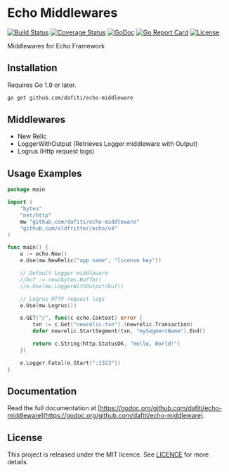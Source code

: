 # Echo Middlewares

[![Build Status](https://img.shields.io/travis/dafiti/echo-middleware/master.svg?style=flat-square)](https://travis-ci.org/dafiti/echo-middleware)
[![Coverage Status](https://img.shields.io/coveralls/dafiti/echo-middleware/master.svg?style=flat-square)](https://coveralls.io/github/dafiti/echo-middleware?branch=master)
[![GoDoc](https://img.shields.io/badge/godoc-reference-5272B4.svg?style=flat-square)](https://godoc.org/github.com/dafiti/echo-middleware)
[![Go Report Card](https://goreportcard.com/badge/github.com/dafiti/echo-middleware?style=flat-square)](https://goreportcard.com/report/github.com/dafiti/echo-middleware)
[![License](https://img.shields.io/badge/License-MIT-blue.svg?style=flat-square)](https://github.com/dafiti/echo-middleware/blob/master/LICENSE)


Middlewares for Echo Framework

## Installation

Requires Go 1.9 or later.

```sh
go get github.com/dafiti/echo-middleware
```

## Middlewares
 - New Relic
 - LoggerWithOutput (Retrieves Logger middleware with Output)
 - Logrus (Http request logs)

## Usage Examples

```go
package main

import (
    "bytes"
    "net/http"
	mw "github.com/dafiti/echo-middleware"
    "github.com/oldfritter/echo/v4"
)

func main() {
    e := echo.New()
    e.Use(mw.NewRelic("app name", "license key"))

    // Default Logger middleware
    //buf := new(bytes.Buffer)
    //e.Use(mw.LoggerWithOutput(buf))

    // Logrus HTTP request logs
    e.Use(mw.Logrus())

    e.GET("/", func(c echo.Context) error {
        txn := c.Get("newrelic-txn").(newrelic.Transaction)
        defer newrelic.StartSegment(txn, "mySegmentName").End()

        return c.String(http.StatusOK, "Hello, World!")
    })

    e.Logger.Fatal(e.Start(":1323"))
}
```

## Documentation

Read the full documentation at [https://godoc.org/github.com/dafiti/echo-middleware](https://godoc.org/github.com/dafiti/echo-middleware).

## License

This project is released under the MIT licence. See [LICENCE](https://github.com/dafiti/echo-middleware/blob/master/LICENSE) for more details.

